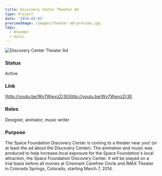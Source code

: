 ```yaml
---
title: Discovery Center Theater Ad
type: Project
date: '2014-03-03'
previewImage: /images/theater-ad-preview.jpg
tags:
  - Blender
  - music
---
```

![Discovery Center Theater Ad](/images/theater-ad-top.jpg)

### Status

Active

### Link

[http://youtu.be/Wv7WwvzZr3I](http://youtu.be/Wv7WwvzZr3I)

### Roles

Designer, animator, music writer

### Purpose

The Space Foundation Discovery Center is coming to a theater near you! (or at least the ad about the Discovery Center). The animation and music was produced to help increase local exposure for the Space Foundation's local attraction, the Space Foundation Discovery Center. It will be played on a trial basis before all movies at Cinemark Carefree Circle and IMAX Theater in Colorado Springs, Colorado, starting March 7, 2014.
